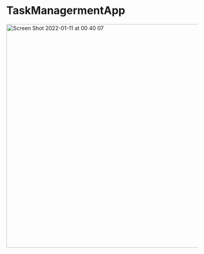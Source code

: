 # TaskManagermentApp

<img width="590" alt="Screen Shot 2022-01-11 at 00 40 07" src="https://user-images.githubusercontent.com/66858640/148812702-9108798e-01a2-41ac-b620-494ec1e08b5f.png">
